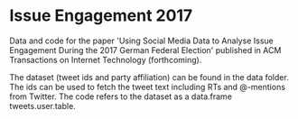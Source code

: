 # Issue Engagement 2017
Data and code for the paper 'Using Social Media Data to Analyse Issue Engagement During the 2017 German Federal Election' published in ACM Transactions on Internet Technology (forthcoming).

The dataset (tweet ids and party affiliation) can be found in the data folder. The ids can be used to fetch the tweet text including RTs and @-mentions from Twitter. The code refers to the dataset as a data.frame tweets.user.table.
